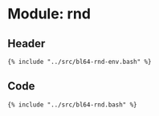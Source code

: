 # Module: rnd

## Header

```shell
{% include "../src/bl64-rnd-env.bash" %}
```

## Code

```shell
{% include "../src/bl64-rnd.bash" %}
```
